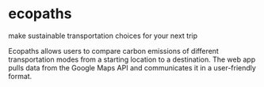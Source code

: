 # ecopaths
make sustainable transportation choices for your next trip

Ecopaths allows users to compare carbon emissions of different transportation modes from a starting location to a destination. The web app pulls data from the Google Maps API and communicates it in a user-friendly format.